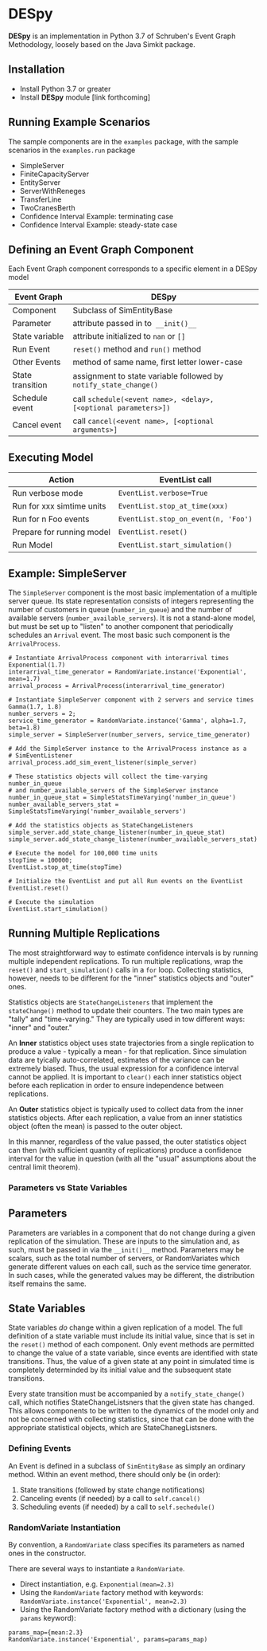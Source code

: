 # DESpy
__DESpy__ is an implementation in Python 3.7 of Schruben's Event Graph Methodology, loosely based on the Java Simkit package.

## Installation

* Install Python 3.7 or greater
* Install __DESpy__ module [link forthcoming]

## Running Example Scenarios
The sample components are in the ``examples`` package, with the 
sample scenarios in the ``examples.run`` package
* SimpleServer
* FiniteCapacityServer
* EntityServer
* ServerWithReneges
* TransferLine
* TwoCranesBerth
* Confidence Interval Example: terminating case
* Confidence Interval Example: steady-state case

## Defining an Event Graph Component
Each Event Graph component corresponds to a specific element in a DESpy model

|Event Graph|DESpy|
|-----------|-----|
|Component  |Subclass of SimEntityBase|
|Parameter  |attribute passed in to`` __init()__``|
|State variable| attribute initialized to ``nan`` or ``[]``|
|Run Event| ``reset()`` method and ``run()`` method|
|Other Events|method of same name, first letter lower-case|
|State transition|assignment to state variable followed by ``notify_state_change()``|
|Schedule event|call ``schedule(<event name>, <delay>, [<optional parameters>])``|
|Cancel event|call ``cancel(<event name>, [<optional arguments>]`` |

## Executing Model

|Action|EventList call|
|------|--------------|
|Run verbose mode|``EventList.verbose=True``|
|Run for xxx simtime units|``EventList.stop_at_time(xxx)``|
|Run for n Foo events|``EventList.stop_on_event(n, 'Foo')``
|Prepare for running model|``EventList.reset()``|
|Run Model|``EventList.start_simulation()``|

## Example: SimpleServer

The `SimpleServer` component is the most basic implementation of a multiple
server queue. Its state representation consists of integers representing the
number of customers in queue (`number_in_queue`) and the number of available
servers (`number_available_servers`). It is not a stand-alone model, but must be 
set up to "listen" to another component that periodically schedules an `Arrival` event.
The most basic such component is the `ArrivalProcess`.

```
# Instantiate ArrivalProcess component with interarrival times Exponential(1.7)
interarrival_time_generator = RandomVariate.instance('Exponential', mean=1.7)
arrival_process = ArrivalProcess(interarrival_time_generator)

# Instantiate SimpleServer component with 2 servers and service times Gamma(1.7, 1.8)
number_servers = 2;
service_time_generator = RandomVariate.instance('Gamma', alpha=1.7, beta=1.8)
simple_server = SimpleServer(number_servers, service_time_generator)

# Add the SimpleServer instance to the ArrivalProcess instance as a
# SimEventListener
arrival_process.add_sim_event_listener(simple_server)

# These statistics objects will collect the time-varying number_in_queue
# and number_available_servers of the SimpleServer instance
number_in_queue_stat = SimpleStatsTimeVarying('number_in_queue')
number_available_servers_stat = SimpleStatsTimeVarying('number_available_servers')

# Add the statistics objects as StateChangeListeners
simple_server.add_state_change_listener(number_in_queue_stat)
simple_server.add_state_change_listener(number_available_servers_stat)

# Execute the model for 100,000 time units
stopTime = 100000;
EventList.stop_at_time(stopTime)

# Initialize the EventList and put all Run events on the EventList
EventList.reset()

# Execute the simulation
EventList.start_simulation()
```

## Running Multiple Replications

The most straightforward way to estimate confidence intervals is by running
multiple independent replications. 
To run multiple replications, wrap the ``reset()`` and ``start_simulation()``
calls in a ``for`` loop. Collecting statistics, however, needs to be different
for the "inner" statistics objects and "outer" ones.
   
Statistics objects are ``StateChangeListeners`` that implement the ``stateChange()`` method
to update their counters. The two main types are "tally" and "time-varying."
They are typically used in tow different ways: "inner" and "outer." 

An **Inner** statistics object uses state trajectories from a single replication to 
produce a value - typically a mean - for that replication. Since simulation data
are tyically auto-correlated, estimates of the variance can be extremely biased.
Thus, the usual expression for a confidence interval cannot be applied.
It is important to `clear()` each inner statistics object
before each replication in order to ensure independence between replications.

An **Outer** statistics object is typically used to collect data from the inner
statistics objects. After each replication, a value from an inner statistics
object (often the mean) is passed to the outer object. 

In this manner, regardless of the value passed, the outer statistics object
can then (with sufficient quantity of replications) produce a confidence interval for the 
value in question (with all the "usual" assumptions about the central limit theorem). 

### Parameters vs State Variables

## Parameters

Parameters are variables in a component that do not change during a given replication of
the simulation. These are inputs to the simulation and, as such, must be 
passed in via the `__init()__` method. Parameters may be scalars, such as the
total number of servers, or RandomVariates which generate different values
on each call, such as the service time generator. In such cases, while the generated values may be different,
the distribution itself remains the same.

## State Variables

State variables _do_ change within a given replication of a model. The full
definition of a state variable must include its initial value, since that 
is set in the `reset()` method of each component. Only event methods are
permitted to change the value of a state variable, since events are identified with state transitions. Thus, the value of a given
state at any point in simulated time is completely determinded by its 
initial value and the subsequent state transitions.

Every state transition must be accompanied by a `notify_state_change()` call, which 
notifies StateChangeListsners that the given state has changed. This allows
components to be written to the dynamics of the model only and not be concerned with
collecting statistics, since that can be done with the appropriate statistical
objects, which are StateChanegListsners.

### Defining Events

An Event is defined in a subclass of `SimEntityBase` as simply an ordinary method. Within an event method,
there should only be (in order):

1. State transitions (followed by state change notifications)
2. Canceling events (if needed) by a call to `self.cancel()`
3. Scheduling events (if needed) by a call to `self.sechedule()`

### RandomVariate Instantiation

By convention, a `RandomVariate` class specifies its parameters as named ones in the 
constructor. 

There are several ways to instantiate a `RandomVariate`. 

* Direct instantiation, e.g. `Exponential(mean=2.3)`
* Using the `RandomVariate` factory method with keywords: `RandomVariate.instance('Exponential', mean=2.3)`
* Using the RandomVariate factory method with a dictionary (using the `params` keyword):
```
params_map={mean:2.3}
RandomVariate.instance('Exponential', params=params_map)
```

